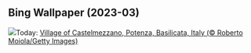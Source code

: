 ## Bing Wallpaper (2023-03)
![](https://www.bing.com/th?id=OHR.SanMartinoVillage_EN-IN2402786658_UHD.jpg&w=1000)Today: [Village of Castelmezzano, Potenza, Basilicata, Italy (© Roberto Moiola/Getty Images)](https://www.bing.com/th?id=OHR.SanMartinoVillage_EN-IN2402786658_UHD.jpg)